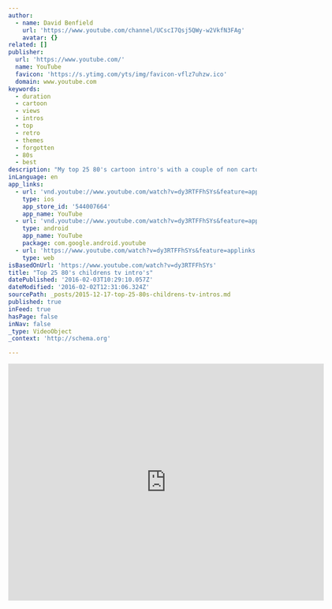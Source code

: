 ```yaml
---
author:
  - name: David Benfield
    url: 'https://www.youtube.com/channel/UCscI7Qsj5QWy-w2VkfN3FAg'
    avatar: {}
related: []
publisher:
  url: 'https://www.youtube.com/'
  name: YouTube
  favicon: 'https://s.ytimg.com/yts/img/favicon-vflz7uhzw.ico'
  domain: www.youtube.com
keywords:
  - duration
  - cartoon
  - views
  - intros
  - top
  - retro
  - themes
  - forgotten
  - 80s
  - best
description: "My top 25 80's cartoon intro's with a couple of non cartoon ones thrown in for good measure. The 80's was definately the best for kids tv. Please enjoy and share"
inLanguage: en
app_links:
  - url: 'vnd.youtube://www.youtube.com/watch?v=dy3RTFFhSYs&feature=applinks'
    type: ios
    app_store_id: '544007664'
    app_name: YouTube
  - url: 'vnd.youtube://www.youtube.com/watch?v=dy3RTFFhSYs&feature=applinks'
    type: android
    app_name: YouTube
    package: com.google.android.youtube
  - url: 'https://www.youtube.com/watch?v=dy3RTFFhSYs&feature=applinks'
    type: web
isBasedOnUrl: 'https://www.youtube.com/watch?v=dy3RTFFhSYs'
title: "Top 25 80's childrens tv intro's"
datePublished: '2016-02-03T10:29:10.057Z'
dateModified: '2016-02-02T12:31:06.324Z'
sourcePath: _posts/2015-12-17-top-25-80s-childrens-tv-intros.md
published: true
inFeed: true
hasPage: false
inNav: false
_type: VideoObject
_context: 'http://schema.org'

---
```

<iframe src="https://cdn.embedly.com/widgets/media.html?src=https%3A%2F%2Fwww.youtube.com%2Fembed%2Fdy3RTFFhSYs%3Ffeature%3Doembed&amp;url=https%3A%2F%2Fwww.youtube.com%2Fwatch%3Fv%3Ddy3RTFFhSYs&amp;image=https%3A%2F%2Fi.ytimg.com%2Fvi%2Fdy3RTFFhSYs%2Fhqdefault.jpg&amp;key=b7d04c9b404c499eba89ee7072e1c4f7&amp;type=text%2Fhtml&amp;schema=youtube" width="640" height="480" scrolling="no" frameborder="0" allowfullscreen="allowfullscreen" style=""></iframe>